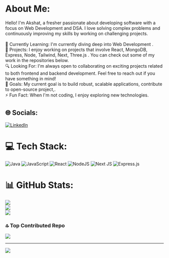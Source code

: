 # About Me:
Hello! I'm Akshat, a fresher passionate about developing software with a focus on Web Development and DSA. I love solving complex problems and continuously improving my skills by working on challenging projects.<br><br>🌱 Currently Learning: I'm currently diving deep into Web Development .<br>💼 Projects: I enjoy working on projects that involve React, MongoDB, Express, Node, Tailwind, Next, Three.js . You can check out some of my work in the repositories below.<br>🔍 Looking For: I'm always open to collaborating on exciting projects related to both frontend and backend development. Feel free to reach out if you have something in mind!<br>🎯 Goals: My current goal is to build robust, scalable applications, contribute to open-source project,.<br>⚡ Fun Fact: When I'm not coding, I enjoy exploring new technologies.<br>


## 🌐 Socials:
 [![LinkedIn](https://img.shields.io/badge/LinkedIn-%230077B5.svg?logo=linkedin&logoColor=white)](https://www.linkedin.com/in/akshat-mishra-1ak/)

# 💻 Tech Stack:
![Java](https://img.shields.io/badge/java-%23ED8B00.svg?style=for-the-badge&logo=openjdk&logoColor=white) ![JavaScript](https://img.shields.io/badge/javascript-%23323330.svg?style=for-the-badge&logo=javascript&logoColor=%23F7DF1E) ![React](https://img.shields.io/badge/react-%2320232a.svg?style=for-the-badge&logo=react&logoColor=%2361DAFB) ![NodeJS](https://img.shields.io/badge/node.js-6DA55F?style=for-the-badge&logo=node.js&logoColor=white) ![Next JS](https://img.shields.io/badge/Next-black?style=for-the-badge&logo=next.js&logoColor=white) ![Express.js](https://img.shields.io/badge/express.js-%23404d59.svg?style=for-the-badge&logo=express&logoColor=%2361DAFB)
# 📊 GitHub Stats:
![](https://github-readme-stats.vercel.app/api?username=Anonymousarceus&theme=dark&hide_border=false&include_all_commits=true&count_private=true)<br/>
![](https://github-readme-streak-stats.herokuapp.com/?user=Anonymousarceus&theme=dark&hide_border=false)<br/>
![](https://github-readme-stats.vercel.app/api/top-langs/?username=Anonymousarceus&theme=dark&hide_border=false&include_all_commits=true&count_private=true&layout=compact)

### 🔝 Top Contributed Repo
![](https://github-contributor-stats.vercel.app/api?username=Anonymousarceus&limit=5&theme=dark&combine_all_yearly_contributions=true)

---
[![](https://visitcount.itsvg.in/api?id=Anonymousarceus&icon=0&color=0)](https://visitcount.itsvg.in)

<!-- Proudly created with GPRM ( https://gprm.itsvg.in ) -->
